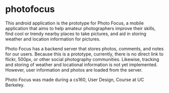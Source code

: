 photofocus
==========

This android application is the prototype for Photo Focus, a mobile application that aims to help amateur photographers improve their skills, find cool or trendy
nearby places to take pictures, and aid in storing weather and location information for pictures.

Photo Focus has a backend server that stores photos, comments, and notes for our users. Because this is a prototype, currently, there is no direct link to flickr, 500px,
or other social photography communities. Likewise, tracking and storing of weather and locational information is not yet implemented. However, user information and photos
are loaded from the server.

Photo Focus was made during a cs160, User Design, Course at UC Berkeley.
